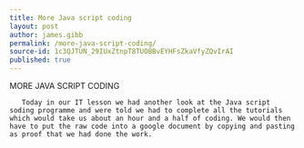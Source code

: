 ```yaml
---
title: More Java script coding
layout: post
author: james.gibb
permalink: /more-java-script-coding/
source-id: 1c3QJTUN_29IUxZtnpT8TUOBBvEYHFsZkaVfyZQvIrAI
published: true
---
```

MORE JAVA SCRIPT CODING

       Today in our IT lesson we had another look at the Java script soding programme and were told we had to complete all the tutorials which would take us about an hour and a half of coding. We would then have to put the raw code into a google document by copying and pasting as proof that we had done the work. 

